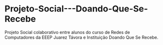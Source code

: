 # Projeto-Social---Doando-Que-Se-Recebe
Projeto Social colaborativo entre alunos do curso de Redes de Computadores da EEEP Juarez Távora e Instituição Doando Que Se Recebe.
